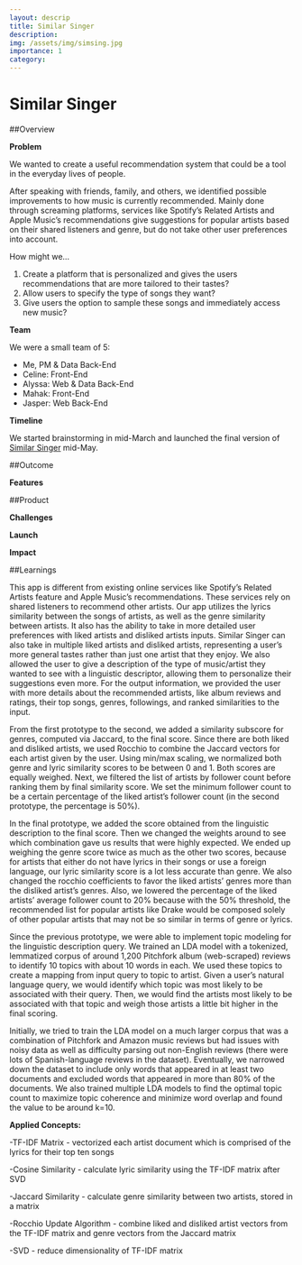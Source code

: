 ```yaml
---
layout: descrip
title: Similar Singer
description:
img: /assets/img/simsing.jpg
importance: 1
category:
---
```


# Similar Singer

##Overview

**Problem**

We wanted to create a useful recommendation system that could be a tool in the everyday lives of people.

After speaking with friends, family, and others, we identified possible improvements to how music is currently recommended. Mainly done through screaming platforms, services like Spotify’s Related Artists and Apple Music’s recommendations give suggestions for popular artists based on their shared listeners and genre, but do not take other user preferences into account.

How might we…
1. Create a platform that is personalized and gives the users recommendations that are more tailored to their tastes?
2. Allow users to specify the type of songs they want?
3. Give users the option to sample these songs and immediately access new music?

**Team**

We were a small team of 5:
- Me, PM & Data Back-End
- Celine: Front-End
- Alyssa: Web & Data Back-End
- Mahak: Front-End
- Jasper: Web Back-End

**Timeline**

We started brainstorming in mid-March and launched the final version of [Similar Singer](https://similarsinger-final.herokuapp.com/) mid-May.

##Outcome

**Features**

##Product

**Challenges**

**Launch**

**Impact**

##Learnings


This app is different from existing online services like Spotify’s Related Artists feature and Apple Music’s recommendations. These services rely on shared listeners to recommend other artists. Our app utilizes the lyrics similarity between the songs of artists, as well as the genre similarity between artists. It also has the ability to take in more detailed user preferences with liked artists and disliked artists inputs. Similar Singer can also take in multiple liked artists and disliked artists, representing a user’s more general tastes rather than just one artist that they enjoy. We also allowed the user to give a description of the type of music/artist they wanted to see with a linguistic descriptor, allowing them to personalize their suggestions even more. For the output information, we provided the user with more details about the recommended artists, like album reviews and ratings, their top songs, genres, followings, and ranked similarities to the input.

From the first prototype to the second, we added a similarity subscore for genres, computed via Jaccard, to the final score. Since there are both liked and disliked artists, we used Rocchio to combine the Jaccard vectors for each artist given by the user. Using min/max scaling, we normalized both genre and lyric similarity scores to be between 0 and 1. Both scores are equally weighed. Next, we filtered the list of artists by follower count before ranking them by final similarity score. We set the minimum follower count to be a certain percentage of the liked artist’s follower count (in the second prototype, the percentage is 50%).

In the final prototype, we added the score obtained from the linguistic description to the final score. Then we changed the weights around to see which combination gave us results that were highly expected. We ended up weighing the genre score twice as much as the other two scores, because for artists that either do not have lyrics in their songs or use a foreign language, our lyric similarity score is a lot less accurate than genre. We also changed the rocchio coefficients to favor the liked artists’ genres more than the disliked artist’s genres. Also, we lowered the percentage of the liked artists’ average follower count to 20% because with the 50% threshold, the recommended list for popular artists like Drake would be composed solely of other popular artists that may not be so similar in terms of genre or lyrics.

Since the previous prototype, we were able to implement topic modeling for the linguistic description query. We trained an LDA model with a tokenized, lemmatized corpus of around 1,200 Pitchfork album (web-scraped) reviews to identify 10 topics with about 10 words in each. We used these topics to create a mapping from input query to topic to artist. Given a user’s natural language query, we would identify which topic was most likely to be associated with their query. Then, we would find the artists most likely to be associated with that topic and weigh those artists a little bit higher in the final scoring.

Initially, we tried to train the LDA model on a much larger corpus that was a combination of Pitchfork and Amazon music reviews but had issues with noisy data as well as difficulty parsing out non-English reviews (there were lots of Spanish-language reviews in the dataset). Eventually, we narrowed down the dataset to include only words that appeared in at least two documents and excluded words that appeared in more than 80% of the documents. We also trained multiple LDA models to find the optimal topic count to maximize topic coherence and minimize word overlap and found the value to be around k=10.

**Applied Concepts:**

-TF-IDF Matrix - vectorized each artist document which is comprised of the lyrics for their top ten songs

-Cosine Similarity - calculate lyric similarity using the TF-IDF matrix after SVD

-Jaccard Similarity - calculate genre similarity between two artists, stored in a matrix

-Rocchio Update Algorithm - combine liked and disliked artist vectors from the TF-IDF matrix and genre vectors from the Jaccard matrix

-SVD - reduce dimensionality of TF-IDF matrix
